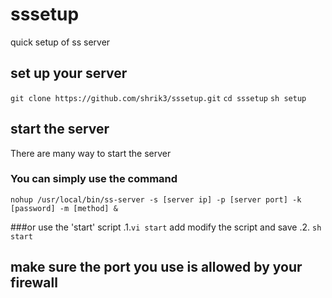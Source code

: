 # sssetup
quick setup of ss server
## set up your server
`git clone https://github.com/shrik3/sssetup.git`
`cd sssetup`
`sh setup`

## start the server

There are many way to start the server

### You can simply use the command 
`nohup /usr/local/bin/ss-server -s [server ip] -p [server port] -k [password] -m [method] &`

###or use the 'start' script
.1.`vi start` add modify the script and save 
.2. `sh start`

## make sure the port you use is allowed by your firewall

